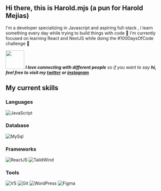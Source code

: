 ## Hi there, this is Harold.mjs (a pun for Harold Mejias) ##

I'm a developer specializing in Javascript and aspiring full-stack , i learn something every day while trying to build things with code 🚀 I'm currently focused on learning React and NextJS while doing the #100DaysOfCode challenge 📝

<img src="https://media.giphy.com/media/LnQjpWaON8nhr21vNW/giphy.gif" width="60"> <em><b>I love connecting with different people</b> so if you want to say <b>hi, feel free to visit my [twitter](https://twitter.com/harold_mjs) or [instagram](https://www.instagram.com/harold.mjs/)</b></em>



## My current skills ##
### Languages ###
![JavaScript](https://img.shields.io/badge/JavaScript-F7DF1E.svg?style=for-the-badge&logo=JavaScript&logoColor=black)

### Database ###
![MySql](https://img.shields.io/badge/MySQL-4479A1.svg?style=for-the-badge&logo=MySQL&logoColor=white)

### Frameworks ###
![ReactJS](https://img.shields.io/badge/React-61DAFB.svg?style=for-the-badge&logo=React&logoColor=black)
![TaildWind](https://img.shields.io/badge/Tailwind%20CSS-06B6D4.svg?style=for-the-badge&logo=Tailwind-CSS&logoColor=white)

### Tools ###
![VS](https://img.shields.io/badge/Visual%20Studio%20Code-007ACC.svg?style=for-the-badge&logo=Visual-Studio-Code&logoColor=white)
![Git](https://img.shields.io/badge/Git-F05032.svg?style=for-the-badge&logo=Git&logoColor=white)
![WordPress](https://img.shields.io/badge/WordPress-21759B.svg?style=for-the-badge&logo=WordPress&logoColor=white)
![Figma](https://img.shields.io/badge/Figma-F24E1E.svg?style=for-the-badge&logo=Figma&logoColor=white)

